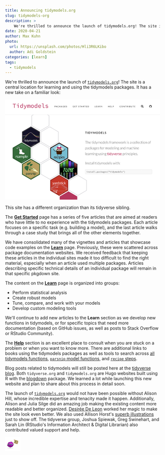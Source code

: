 ```yaml
---
title: Announcing tidymodels.org
slug: tidymodels-org
description: >
    We're thrilled to announce the launch of tidymodels.org! The site is a central location for learning and using the tidymodels packages. 
date: 2020-04-21
author: Max Kuhn
photo:
  url: https://unsplash.com/photos/Hli3R6LKibo
  author: Adi Goldstein
categories: [learn]
tags:
  - tidymodels
---
```




We're thrilled to announce the launch of [`tidymodels.org`](https://www.tidymodels.org)! The site is a central location for learning and using the tidymodels packages. It has a new take on a familiar look:

![](tidymodels-front-page.jpg)

This site has a different organization than its tidyverse sibling. 

The [**Get Started**](https://www.tidymodels.org/start/) page has a series of five articles that are aimed at readers who have little to no experience with the tidymodels packages. Each article focuses on a specific task (e.g. building a model), and the last article walks through a case study that brings all of the other elements together. 

We have consolidated many of the vignettes and articles that showcase code examples on the [**Learn**](https://www.tidymodels.org/learn/) page. Previously, these were scattered across package documentation websites. We received feedback that keeping these articles in the individual sites made it too difficult to find the right material, especially when an article used multiple packages. Articles describing specific technical details of an individual package will remain in that specific pkgdown site. 

The content on the [**Learn**](https://www.tidymodels.org/learn/) page is organized into groups: 

 * Perform statistical analysis
 * Create robust models
 * Tune, compare, and work with your models
 * Develop custom modeling tools

We'll continue to add new articles to the **Learn** section as we develop new functions in tidymodels, or for specific topics that need more documentation (based on GitHub issues, as well as posts to Stack Overflow or RStudio Community). 

The [**Help**](https://www.tidymodels.org/help/) section is an excellent place to consult when you are stuck on a problem or when you want to know more. There are additional links to books using the tidymodels packages as well as tools to search across [all tidymodels functions](https://www.tidymodels.org/find/), [`parsnip` model functions](https://www.tidymodels.org/find/parsnip/), and [`recipe` steps](https://www.tidymodels.org/find/recipes/). 

Blog posts related to tidymodels will still be posted here at the [tidyverse blog](https://www.tidyverse.org/blog/). Both `tidyverse.org` and `tidymodels.org` are Hugo websites built using R with the [blogdown](https://bookdown.org/yihui/blogdown/) package. We learned a lot while launching this new website and plan to share about this process in detail soon.

The launch of [`tidymodels.org`](https://www.tidymodels.org) would not have been possible without Alison Hill, whose incredible expertise and tenacity made it happen. Additionally, Alison and Julia Silge did an amazing job making the existing content more readable and better organized. [Desirée De Leon](https://desiree.rbind.io/) worked her magic to make the site look even better. We also used Allison Horst's [superb illustrations](https://github.com/allisonhorst/stats-illustrations) just to show off. The tidyverse group, Joshua Spiewak, Greg Swinehart, and Sarah Lin (RStudio's Information Architect & Digital Librarian) also contributed valued support and help.

![](parsnip-flagger.png)
 
